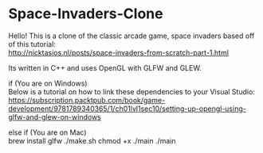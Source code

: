 # Space-Invaders-Clone

Hello! This is a clone of the classic arcade game, space invaders based off of this tutorial:     
http://nicktasios.nl/posts/space-invaders-from-scratch-part-1.html

Its written in C++ and uses OpenGL with GLFW and GLEW.  

if (You are on Windows)    
     Below is a tutorial on how to link these dependencies to your Visual Studio:     
     https://subscription.packtpub.com/book/game-development/9781789340365/1/ch01lvl1sec10/setting-up-opengl-using-glfw-and-glew-on-windows    
		 
else if (You are on Mac)     
			brew install glfw ./make.sh chmod +x ./main ./main
